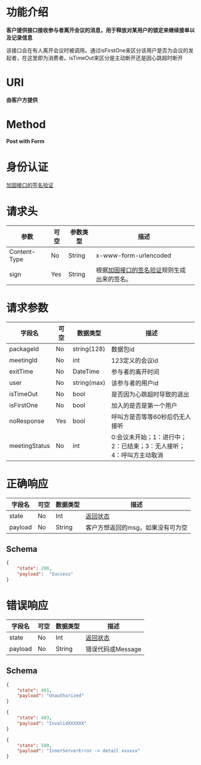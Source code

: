# 功能介绍

**客户提供接口接收参与者离开会议的消息，用于释放对某用户的锁定来继续接单以及记录信息**

该接口会在有人离开会议时被调用。通过isFirstOne来区分该用户是否为会议的发起者，在这里即为消费者。isTimeOut来区分是主动断开还是因心跳超时断开

# URI

**由客户方提供**


# Method

**Post with Form**


# 身份认证

[加固接口的签名验证](../Agreement/StongValidation.md)


# 请求头

| 参数         | 可空 | 参数类型 | 描述                                                         |
| ------------ | ---- | -------- | ------------------------------------------------------------ |
| Content-Type | No   | String   | x-www-form-urlencoded                                        |
| sign         | Yes  | String   | 根据[加固接口的签名验证](../Agreement/StongValidation.md)规则生成出来的签名。 |


# 请求参数

| 字段名     | 可空 | 数据类型    | 描述                       |
| ---------- | ---- | ----------- | -------------------------- |
| packageId  | No   | string(128) | 数据包id                   |
| meetingId  | No   | int         | 123定义的会议id            |
| exitTime   | No   | DateTime    | 参与者的离开时间           |
| user       | No   | string(max) | 该参与者的用户id           |
| isTimeOut  | No   | bool        | 是否因为心跳超时导致的退出 |
| isFirstOne | No   | bool        | 加入的是否是第一个用户     |
| noResponse | Yes   | bool       | 呼叫方是否等等60秒后仍无人接听 |
| meetingStatus | No   | int      | 0:会议未开始；1：进行中；2：已结束；3：无人接听；4：呼叫方主动取消 |


# 正确响应

| 字段名  | 可空 | 数据类型 | 描述                                         |
| ------- | ---- | -------- | -------------------------------------------- |
| state   | No   | Int      | [返回状态](../Agreement/APIResponseState.md) |
| payload | No   | String   | 客户方想返回的msg，如果没有可为空            |

## Schema

```json
{
    "state": 200,
    "payload":  "Success"
}
```

# 错误响应

| 字段名  | 可空 | 数据类型 | 描述                                         |
| ------- | ---- | -------- | -------------------------------------------- |
| state   | No   | Int      | [返回状态](../Agreement/APIResponseState.md) |
| payload | No   | String   | 错误代码或Message                            |

## Schema 

``` json
{
    "state": 401,
    "payload": "Unauthorized"
}
```

``` json
{
    "state": 403,
    "payload": "InvalidXXXXXX"
}
```

``` json
{
    "state": 500,
    "payload": "InnerServerError -> detail xxxxxx"
}
```
